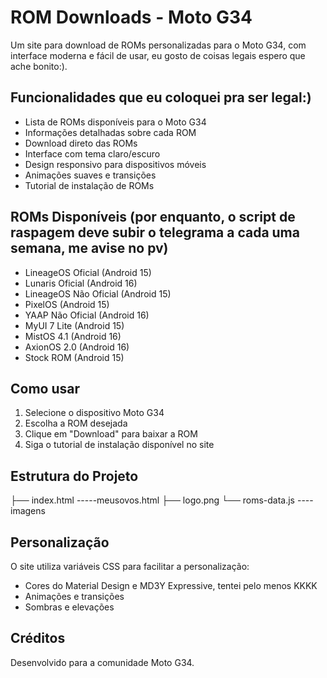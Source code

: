 # ROM Downloads - Moto G34

Um site para download de ROMs personalizadas para o Moto G34, com interface moderna e fácil de usar, eu gosto de coisas legais espero que ache bonito:).

## Funcionalidades que eu coloquei pra ser legal:)

- Lista de ROMs disponíveis para o Moto G34
- Informações detalhadas sobre cada ROM
- Download direto das ROMs
- Interface com tema claro/escuro
- Design responsivo para dispositivos móveis
- Animações suaves e transições
- Tutorial de instalação de ROMs

## ROMs Disponíveis (por enquanto, o script de raspagem deve subir o telegrama a cada uma semana, me avise no pv)

- LineageOS Oficial (Android 15)
- Lunaris Oficial (Android 16)
- LineageOS Não Oficial (Android 15)
- PixelOS (Android 15)
- YAAP Não Oficial (Android 16)
- MyUI 7 Lite (Android 15)
- MistOS 4.1 (Android 16)
- AxionOS 2.0 (Android 16)
- Stock ROM (Android 15)

## Como usar

1. Selecione o dispositivo Moto G34
2. Escolha a ROM desejada
3. Clique em "Download" para baixar a ROM
4. Siga o tutorial de instalação disponível no site

## Estrutura do Projeto

├── index.html
-----meusovos.html
├── logo.png 
└── roms-data.js 
---- imagens


## Personalização

O site utiliza variáveis CSS para facilitar a personalização:

- Cores do Material Design e MD3Y Expressive, tentei pelo menos KKKK
- Animações e transições
- Sombras e elevações

## Créditos

Desenvolvido para a comunidade Moto G34.

